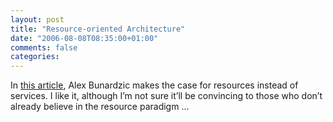 ```yaml
---
layout: post
title: "Resource-oriented Architecture"
date: "2006-08-08T08:35:00+01:00"
comments: false
categories: 
---
```


<p>In <a href="http://jooto.com/blog/index.php/2006/08/08/replacing-service-oriented-architecture-with-resource-oriented-architecture/" title="Replacing Service Oriented Architecture with Resource Oriented Architecture">this article</a>, Alex Bunardzic makes the case for resources instead of services. I like it, although I&#8217;m not sure it&#8217;ll be convincing to those who don&#8217;t already believe in the resource paradigm &#8230;</p>


